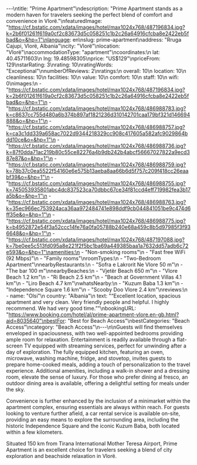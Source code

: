 ---\ntitle: "Prime Apartment"\ndescription: "Prime Apartment stands as a modern haven for travelers seeking the perfect blend of comfort and convenience in Vlorë."\nfeaturedImage: "https://cf.bstatic.com/xdata/images/hotel/max1024x768/487196834.jpg?k=2b6f01261f619a0cf2c83673d5c058251c1b2c26a64916cfcba8e2422eb5fbad&o=&hp=1"\nlanguage: en\nslug: prime-apartment\naddress: "Rruga Cajupi, Vlorë, Albania"\ncity: "Vlorë"\nlocation: "Vlorë"\naccommodationType: "apartment"\ncoordinates:\n  lat: 40.45711603\n  lng: 19.48598305\nprice: "US$129"\npriceFrom: 129\nstarRating: 3\nrating: 10\nratingWords: "Exceptional"\nnumberOfReviews: 2\nratings:\n  overall: 10\n  location: 10\n  cleanliness: 10\n  facilities: 10\n  value: 10\n  comfort: 10\n  staff: 10\n  wifi: 0\nimages:\n  - "https://cf.bstatic.com/xdata/images/hotel/max1024x768/487196834.jpg?k=2b6f01261f619a0cf2c83673d5c058251c1b2c26a64916cfcba8e2422eb5fbad&o=&hp=1"\n  - "https://cf.bstatic.com/xdata/images/hotel/max1024x768/486988783.jpg?k=c8637cc755d480a6b374b897af1821236d310142701caa179bf321d146694888&o=&hp=1"\n  - "https://cf.bstatic.com/xdata/images/hotel/max1024x768/486988757.jpg?k=ca3c1dd339a658ac7022d9344218329cc908c417605a582afc9029864bdd10ce&o=&hp=1"\n  - "https://cf.bstatic.com/xdata/images/hotel/max1024x768/486988736.jpg?k=87f0dda71ac219b80c55ce82276a4b9db242b4abcf56667027822a9ecd387e87&o=&hp=1"\n  - "https://cf.bstatic.com/xdata/images/hotel/max1024x768/486988759.jpg?k=78b37c0ea5522f54160e6e575b13aeba8aa66b6d5f757c209f418cc26eaabf39&o=&hp=1"\n  - "https://cf.bstatic.com/xdata/images/hotel/max1024x768/486988755.jpg?k=745053935801abc4dc837523ca70dbbc67ce34f81ccd4eff719982fea3b17a5b&o=&hp=1"\n  - "https://cf.bstatic.com/xdata/images/hotel/max1024x768/486988763.jpg?k=35ec966ec753924aca36aa972484741e898ddf9cb044841051be9c474d6ff35e&o=&hp=1"\n  - "https://cf.bstatic.com/xdata/images/hotel/max1024x768/486988775.jpg?k=b4952872e54f3a52ccc14fe76a0fa05788b240e68a459c8b5d97985f3f936648&o=&hp=1"\n  - "https://cf.bstatic.com/xdata/images/hotel/max1024x768/487197088.jpg?k=7be0ee5c513fd095a8e221f2f5bc1ba69a449385baa1a7632dd57adb6c72e593&o=&hp=1"\namenities:\n  - "Non-smoking rooms"\n  - "Fast free WiFi (92 Mbps)"\n  - "Family rooms"\nroomTypes:\n  - "Two-Bedroom Apartment"\nnearbyRestaurants:\n  - "Sofra e Lakrorit Ne Vlore 50 m"\n  - "The bar 100 m"\nnearbyBeaches:\n  - "Vjetër Beach 650 m"\n  - "Vlore Beach 1.2 km"\n  - "Ri Beach 2.5 km"\n  - "Beach at Government Villas 4.1 km"\n  - "Liro Beach 4.7 km"\nwhatsNearby:\n  - "Kuzum Baba 1.3 km"\n  - "Independence Square 1.6 km"\n  - "Scooby Doo Vlore 2.4 km"\nreviews:\n  - name: "Olsi"\n    country: "Albania"\n    text: "“Excellent location, spacious apartment and very clean.
Very friendly people and helpful.
I highly recommend. We had very good time.”"\nbookingURL: "https://www.booking.com/hotel/al/prime-apartment-vlore.en-gb.html?aid=8035640"\nbestFor: "Best for Beach Access"\nbestCategories: "Beach Access"\ncategory: "Beach Access"\n---\n\nGuests will find themselves enveloped in spaciousness, with two well-appointed bedrooms providing ample room for relaxation. Entertainment is readily available through a flat-screen TV equipped with streaming services, perfect for unwinding after a day of exploration. The fully equipped kitchen, featuring an oven, microwave, washing machine, fridge, and stovetop, invites guests to prepare home-cooked meals, adding a touch of personalization to the travel experience. Additional amenities, including a walk-in shower and a dressing room, elevate the sense of luxury. For those who prefer dining al fresco, an outdoor dining area is available, offering a delightful setting for meals under the sky.

Convenience is further enhanced by the inclusion of a minimarket within the apartment complex, ensuring essentials are always within reach. For guests looking to venture further afield, a car rental service is available on-site, providing an easy means to explore the surrounding area, including the historic Independence Square and the iconic Kuzum Baba, both located within a few kilometers.

Situated 150 km from Tirana International Mother Teresa Airport, Prime Apartment is an excellent choice for travelers seeking a blend of city exploration and beachside relaxation in Vlorë.